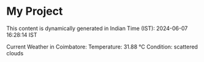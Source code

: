 # My Project

This content is dynamically generated in Indian Time (IST): 2024-06-07 16:28:14 IST


Current Weather in Coimbatore:
Temperature: 31.88 °C
Condition: scattered clouds
